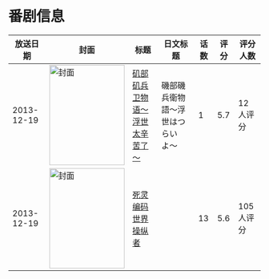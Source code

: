 # 番剧信息

|放送日期|封面|标题|日文标题|话数|评分|评分人数|
|---|---|---|---|---|---|---|
|2013-12-19|<img src="https://lain.bgm.tv/pic/cover/c/7e/12/205191_33aIs.jpg" alt="封面" style="width:150px;height:200px;object-fit:cover;">|[矶部矶兵卫物语～浮世太辛苦了～](https://bangumi.tv/subject/205191)|磯部磯兵衛物語〜浮世はつらいよ〜|1|5.7|12人评分|
|2013-12-19|<img src="https://lain.bgm.tv/pic/cover/c/ee/f7/90931_JVZJB.jpg" alt="封面" style="width:150px;height:200px;object-fit:cover;">|[死灵编码 世界操纵者](https://bangumi.tv/subject/90931)||13|5.6|105人评分|
